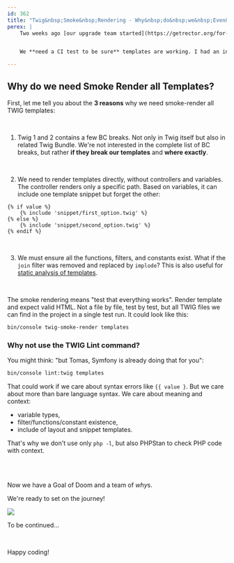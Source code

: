 ```yaml
---
id: 362
title: "Twig&nbsp;Smoke&nbsp;Rendering - Why&nbsp;do&nbsp;we&nbsp;Even&nbsp;Need&nbsp;it?"
perex: |
    Two weeks ago [our upgrade team started](https://getrector.org/for-companies) to upgrade Twig 1 to 2 and Latte 2 to 3 for two clients. There was no test that covers the templates, just a few integration ones that might have invoked a few % of happy paths render. Not good enough.


    We **need a CI test to be sure** templates are working. I had an initial idea, but knowing the value of external input, I asked on [Twitter for brainstorming](https://twitter.com/VotrubaT/status/1537029650379116544). I'm happy I did. Alexander Schranz came with [a tip](https://twitter.com/alex_s_/status/1537030374651572225) that led me on a 2-week journey, and I would love to share it with you today.

---
```


## Why do we need Smoke Render all Templates?

First, let me tell you about the **3 reasons** why we need smoke-render all TWIG templates:

<br>

1. Twig 1 and 2 contains a few BC breaks. Not only in Twig itself but also in related Twig Bundle. We're not interested in the complete list of BC breaks, but rather **if they break our templates** and **where exactly**.

<br>

2. We need to render templates directly, without controllers and variables. The controller renders only a specific path. Based on variables, it can include one template snippet but forget the other:

```twig
{% if value %}
    {% include 'snippet/first_option.twig' %}
{% else %}
    {% include 'snippet/second_option.twig' %}
{% endif %}
```

<br>

3. We must ensure all the functions, filters, and constants exist. What if the `join` filter was removed and replaced by `implode`? This is also useful for [static analysis of templates](/blog/stamp-static-analysis-of-templates/).

<br>

The smoke rendering means "test that everything works". Render template and expect valid HTML. Not a file by file, test by test, but all TWIG files we can find in the project in a single test run. It could look like this:

```bash
bin/console twig-smoke-render templates
```


### Why not use the TWIG Lint command?

You might think: "but Tomas, Symfony is already doing that for you":

```bash
bin/console lint:twig templates
```

That could work if we care about syntax errors like `{{ value }`. But we care about more than bare language syntax. We care about meaning and context:

* variable types,
* filter/functions/constant existence,
* include of layout and snippet templates.

That's why we don't use only `php -l`, but also PHPStan to check PHP code with context.

<br>
<br>

Now we have a Goal of Doom and a team of *why*s.

We're ready to set on the journey!

<img src="/assets/images/posts/2022/fellowship.jpg" class="img-thumbnail">

<br>

To be continued...

<br>

Happy coding!
